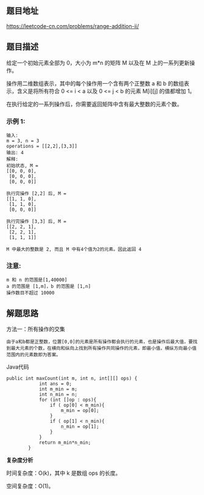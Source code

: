 ## 题目地址
https://leetcode-cn.com/problems/range-addition-ii/

## 题目描述

给定一个初始元素全部为 0，大小为 m*n 的矩阵 M 以及在 M 上的一系列更新操作。

操作用二维数组表示，其中的每个操作用一个含有两个正整数 a 和 b 的数组表示，含义是将所有符合 0 <= i < a 以及 0 <= j < b 的元素 M[i][j] 的值都增加 1。

在执行给定的一系列操作后，你需要返回矩阵中含有最大整数的元素个数。


### 示例 1:

    输入: 
    m = 3, n = 3
    operations = [[2,2],[3,3]]
    输出: 4
    解释: 
    初始状态, M = 
    [[0, 0, 0],
     [0, 0, 0],
     [0, 0, 0]]
    
    执行完操作 [2,2] 后, M = 
    [[1, 1, 0],
     [1, 1, 0],
     [0, 0, 0]]
    
    执行完操作 [3,3] 后, M = 
    [[2, 2, 1],
     [2, 2, 1],
     [1, 1, 1]]
    
    M 中最大的整数是 2, 而且 M 中有4个值为2的元素。因此返回 4

### 注意:

    m 和 n 的范围是[1,40000]
    a 的范围是 [1,m]，b 的范围是 [1,n]
    操作数目不超过 10000





## 解题思路

方法一：所有操作的交集

    由于a和b都是正整数，位置[0,0]的元素是所有操作都会执行的元素，也是操作后最大值，要找到最大元素的个数，在横向和纵向上找到所有操作共同操作的元素，即最小值，横纵方向最小值范围内的元素数即为答案。
    
    
 Java代码

    public int maxCount(int m, int n, int[][] ops) {
                int ans = 0;
                int m_min = m;
                int n_min = n;
                for (int []op : ops){
                    if ( op[0] < m_min){
                        m_min = op[0];
                    }
                    if ( op[1] < n_min){
                        n_min = op[1];
                    }
                }
                return m_min*n_min;
            }
        
 
 
 **复杂度分析**
 
 时间复杂度：O(k)，其中 k 是数组 ops 的长度。
 
 空间复杂度：O(1)。


